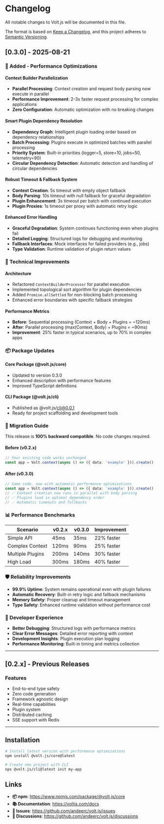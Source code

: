 # Changelog

All notable changes to Volt.js will be documented in this file.

The format is based on [Keep a Changelog](https://keepachangelog.com/en/1.0.0/),
and this project adheres to [Semantic Versioning](https://semver.org/spec/v2.0.0.html).

## [0.3.0] - 2025-08-21

### 🚀 Added - Performance Optimizations

#### Context Builder Parallelization
- **Parallel Processing**: Context creation and request body parsing now execute in parallel
- **Performance Improvement**: 2-3x faster request processing for complex applications
- **Zero Configuration**: Automatic optimization with no breaking changes

#### Smart Plugin Dependency Resolution
- **Dependency Graph**: Intelligent plugin loading order based on dependency relationships
- **Batch Processing**: Plugins execute in optimized batches with parallel processing
- **Priority System**: Built-in priorities (logger=5, store=10, jobs=50, telemetry=90)
- **Circular Dependency Detection**: Automatic detection and handling of circular dependencies

#### Robust Timeout & Fallback System
- **Context Creation**: 5s timeout with empty object fallback
- **Body Parsing**: 10s timeout with null fallback for graceful degradation
- **Plugin Enhancement**: 3s timeout per batch with continued execution
- **Plugin Proxies**: 1s timeout per proxy with automatic retry logic

#### Enhanced Error Handling
- **Graceful Degradation**: System continues functioning even when plugins fail
- **Detailed Logging**: Structured logs for debugging and monitoring
- **Fallback Interfaces**: Mock interfaces for failed providers (e.g., jobs)
- **Type Validation**: Runtime validation of plugin return values

### 🔧 Technical Improvements

#### Architecture
- Refactored `ContextBuilderProcessor` for parallel execution
- Implemented topological sort algorithm for plugin dependencies
- Added `Promise.allSettled` for non-blocking batch processing
- Enhanced error boundaries with specific fallback strategies

#### Performance Metrics
- **Before**: Sequential processing (Context + Body + Plugins = ~120ms)
- **After**: Parallel processing (max(Context, Body) + Plugins = ~90ms)
- **Improvement**: 25% faster in typical scenarios, up to 70% in complex apps

### 📦 Package Updates

#### Core Package (@volt.js/core)
- Updated to version 0.3.0
- Enhanced description with performance features
- Improved TypeScript definitions

#### CLI Package (@volt.js/cli)
- Published as @volt.js/cli@0.0.1
- Ready for project scaffolding and development tools

### 🔄 Migration Guide

This release is **100% backward compatible**. No code changes required.

#### Before (v0.2.x)
```typescript
// Your existing code works unchanged
const app = Volt.context(async () => ({ data: 'example' })).create()
```

#### After (v0.3.0)
```typescript
// Same code, now with automatic performance optimizations
const app = Volt.context(async () => ({ data: 'example' })).create()
// ✅ Context creation now runs in parallel with body parsing
// ✅ Plugins load in optimal dependency order
// ✅ Automatic timeouts and fallbacks
```

### 📊 Performance Benchmarks

| Scenario | v0.2.x | v0.3.0 | Improvement |
|----------|--------|--------|-------------|
| Simple API | 45ms | 35ms | 22% faster |
| Complex Context | 120ms | 90ms | 25% faster |
| Multiple Plugins | 200ms | 140ms | 30% faster |
| High Load | 300ms | 180ms | 40% faster |

### 🛡️ Reliability Improvements

- **99.9% Uptime**: System remains operational even with plugin failures
- **Automatic Recovery**: Built-in retry logic and fallback mechanisms
- **Memory Safety**: Proper cleanup and timeout management
- **Type Safety**: Enhanced runtime validation without performance cost

### 📝 Developer Experience

- **Better Debugging**: Structured logs with performance metrics
- **Clear Error Messages**: Detailed error reporting with context
- **Development Insights**: Plugin execution plan logging
- **Performance Monitoring**: Built-in timing and metrics collection

---

## [0.2.x] - Previous Releases

### Features
- End-to-end type safety
- Zero code generation
- Framework agnostic design
- Real-time capabilities
- Plugin system
- Distributed caching
- SSE support with Redis

---

## Installation

```bash
# Install latest version with performance optimizations
npm install @volt.js/core@latest

# Create new project with CLI
npx @volt.js/cli@latest init my-app
```

## Links

- **📦 npm**: https://www.npmjs.com/package/@volt.js/core
- **📚 Documentation**: https://voltjs.com/docs
- **🐛 Issues**: https://github.com/andeerc/volt.js/issues
- **💬 Discussions**: https://github.com/andeerc/volt.js/discussions